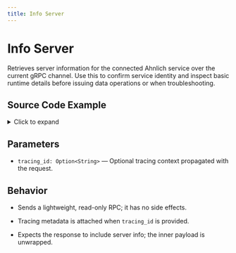 ```yaml
---
title: Info Server
---
```


# Info Server
Retrieves server information for the connected Ahnlich service over the current gRPC channel. Use this to confirm service identity and inspect basic runtime details before issuing data operations or when troubleshooting.

## Source Code Example
<details>
  <summary>Click to expand</summary>

  ```rust
  use ahnlich_client_rs::db::DbClient;


  #[tokio::main]
  async fn main() -> Result<(), Box<dyn std::error::Error>> {
      // Connect to your ahnlich-db server
      let db_client = DbClient::new("127.0.0.1:1369".to_string()).await?;


      let tracing_id: Option<String> = None;


      // Call info_server and print the result
      let info = db_client.info_server(tracing_id).await?;
      println!("Server info: {:?}", info);


      Ok(())
  }

  ```
</details>

## Parameters
* `tracing_id: Option<String>` — Optional tracing context propagated with the request.


## Behavior
* Sends a lightweight, read-only RPC; it has no side effects.

* Tracing metadata is attached when `tracing_id` is provided.

* Expects the response to include server info; the inner payload is unwrapped.
